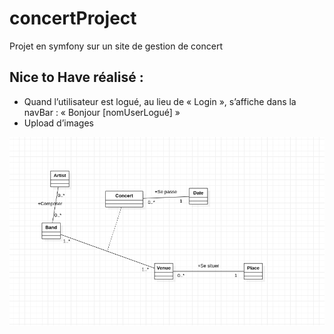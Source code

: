 # concertProject

Projet en symfony sur un site de gestion de concert


## Nice to Have réalisé :
  - Quand l’utilisateur est logué, au lieu de « Login », s’affiche dans la navBar :
« Bonjour [nomUserLogué] »
  - Upload d’images

![diagram](./concertDiagram.png)
